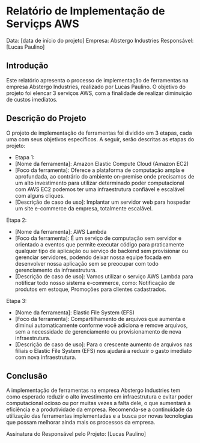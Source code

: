# Relatório de Implementação de Serviçps AWS
Data: [data de início do projeto] 
Empresa: Abstergo Industries 
Responsável: [Lucas Paulino]

## Introdução
Este relatório apresenta o processo de implementação de ferramentas na empresa Abstergo Industries, realizado por Lucas Paulino. O objetivo do projeto foi elencar 3 serviços AWS, com a finalidade de realizar diminuição de custos imediatos.

## Descrição do Projeto
O projeto de implementação de ferramentas foi dividido em 3 etapas, cada uma com seus objetivos específicos. A seguir, serão descritas as etapas do projeto:

- Etapa 1:
- [Nome da ferramenta]: Amazon Elastic Compute Cloud (Amazon EC2)
- [Foco da ferramenta]: Oferece a plataforma de computação ampla e aprofundada, ao contrário do ambiente on-premise onde precisamos de um alto investimento para utilizar determinado poder computacional com AWS EC2 podemos ter uma infraestrutura confiável e escalável com alguns cliques.
- [Descrição de caso de uso]: Implantar um servidor web para hospedar um site e-commerce da empresa, totalmente escalável.

Etapa 2:
- [Nome da ferramenta]: AWS Lambda
- [Foco da ferramenta]: É um serviço de computação sem servidor e orientado a eventos que permite executar código para praticamente qualquer tipo de aplicação ou serviço de backend sem provisionar ou gerenciar servidores, podendo deixar nossa equipe focada em desenvolver nossa aplicação sem se preocupar com todo gerenciamento da infraestrutura.
- [Descrição de caso de uso]: Vamos utilizar o serviço AWS Lambda para notificar todo nosso sistema e-commerce, como: Notificação de produtos em estoque, Promoções para clientes cadastrados.

Etapa 3:
- [Nome da ferramenta]: Elastic File System (EFS)
- [Foco da ferramenta]: Compartilhamento de arquivos que aumenta e diminui automaticamente conforme você adiciona e remove arquivos, sem a necessidade de gerenciamento ou provisionamento de nova infraestrutura.
- [Descrição de caso de uso]: Para o crescente aumento de arquivos nas filiais o Elastic File System (EFS) nos ajudará a reduzir o gasto imediato com nova infraestrutura.

## Conclusão
A implementação de ferramentas na empresa Abstergo Industries tem como esperado reduzir o alto investimento em infraestrutura e evitar poder computacional ocioso ou por muitas vezes a falta dele, o que aumentará a eficiência e a produtividade da empresa. Recomenda-se a continuidade da utilização das ferramentas implementadas e a busca por novas tecnologias que possam melhorar ainda mais os processos da empresa.

Assinatura do Responsável pelo Projeto: [Lucas Paulino]